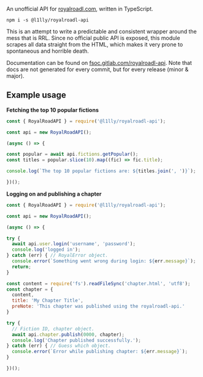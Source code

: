 An unofficial API for [royalroadl.com](https://royalroadl.com), written in TypeScript.

```
npm i -s @l1lly/royalroadl-api
```

This is an attempt to write a predictable and consistent wrapper around the  mess that is RRL. Since no official public API is exposed, this module scrapes all data straight from the HTML, which makes it very prone to spontaneous and horrible death.

Documentation can be found on [fsoc.gitlab.com/royalroadl-api](https://fsoc.gitlab.io/royalroadl-api/classes/royalroadapi.html). Note that docs are not generated for every commit, but for every release (minor & major).

## Example usage

__Fetching the top 10 popular fictions__
```javascript
const { RoyalRoadAPI } = require('@l1lly/royalroadl-api');

const api = new RoyalRoadAPI();

(async () => {

const popular = await api.fictions.getPopular();
const titles = popular.slice(10).map((fic) => fic.title);

console.log(`The top 10 popular fictions are: ${titles.join(', ')}`);

})();
```

__Logging on and publishing a chapter__
```javascript
const { RoyalRoadAPI } = require('@l1lly/royalroadl-api');

const api = new RoyalRoadAPI();

(async () => {

try {
  await api.user.login('username', 'password');
  console.log('logged in');
} catch (err) { // RoyalError object.
  console.error(`Something went wrong during login: ${err.message}`);
  return;
}

const content = require('fs').readFileSync('chapter.html', 'utf8');
const chapter = {
  content,
  title: 'My Chapter Title',
  preNote: 'This chapter was published using the royalroadl-api.'
}

try {
  // Fiction ID, chapter object.
  await api.chapter.publish(0000, chapter);
  console.log('Chapter published successfully.');
} catch (err) { // Guess which object.
  console.error(`Error while publishing chapter: ${err.message}`);
}

})();
```